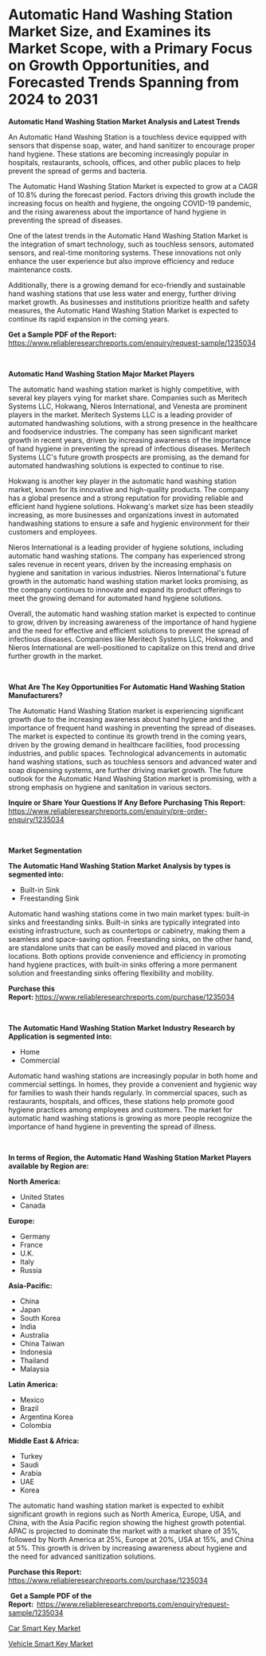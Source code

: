 <p><h1>Automatic Hand Washing Station Market Size, and Examines its Market Scope, with a Primary Focus on Growth Opportunities, and Forecasted Trends Spanning from 2024 to 2031</h1></p><p><strong>Automatic Hand Washing Station Market Analysis and Latest Trends</strong></p>
<p><p>An Automatic Hand Washing Station is a touchless device equipped with sensors that dispense soap, water, and hand sanitizer to encourage proper hand hygiene. These stations are becoming increasingly popular in hospitals, restaurants, schools, offices, and other public places to help prevent the spread of germs and bacteria.</p><p>The Automatic Hand Washing Station Market is expected to grow at a CAGR of 10.8% during the forecast period. Factors driving this growth include the increasing focus on health and hygiene, the ongoing COVID-19 pandemic, and the rising awareness about the importance of hand hygiene in preventing the spread of diseases.</p><p>One of the latest trends in the Automatic Hand Washing Station Market is the integration of smart technology, such as touchless sensors, automated sensors, and real-time monitoring systems. These innovations not only enhance the user experience but also improve efficiency and reduce maintenance costs.</p><p>Additionally, there is a growing demand for eco-friendly and sustainable hand washing stations that use less water and energy, further driving market growth. As businesses and institutions prioritize health and safety measures, the Automatic Hand Washing Station Market is expected to continue its rapid expansion in the coming years.</p></p>
<p><strong>Get a Sample PDF of the Report:&nbsp;</strong> <a href="https://www.reliableresearchreports.com/enquiry/request-sample/1235034">https://www.reliableresearchreports.com/enquiry/request-sample/1235034</a></p>
<p>&nbsp;</p>
<p><strong>Automatic Hand Washing Station Major Market Players</strong></p>
<p><p>The automatic hand washing station market is highly competitive, with several key players vying for market share. Companies such as Meritech Systems LLC, Hokwang, Nieros International, and Venesta are prominent players in the market. Meritech Systems LLC is a leading provider of automated handwashing solutions, with a strong presence in the healthcare and foodservice industries. The company has seen significant market growth in recent years, driven by increasing awareness of the importance of hand hygiene in preventing the spread of infectious diseases. Meritech Systems LLC's future growth prospects are promising, as the demand for automated handwashing solutions is expected to continue to rise.</p><p>Hokwang is another key player in the automatic hand washing station market, known for its innovative and high-quality products. The company has a global presence and a strong reputation for providing reliable and efficient hand hygiene solutions. Hokwang's market size has been steadily increasing, as more businesses and organizations invest in automated handwashing stations to ensure a safe and hygienic environment for their customers and employees.</p><p>Nieros International is a leading provider of hygiene solutions, including automatic hand washing stations. The company has experienced strong sales revenue in recent years, driven by the increasing emphasis on hygiene and sanitation in various industries. Nieros International's future growth in the automatic hand washing station market looks promising, as the company continues to innovate and expand its product offerings to meet the growing demand for automated hand hygiene solutions.</p><p>Overall, the automatic hand washing station market is expected to continue to grow, driven by increasing awareness of the importance of hand hygiene and the need for effective and efficient solutions to prevent the spread of infectious diseases. Companies like Meritech Systems LLC, Hokwang, and Nieros International are well-positioned to capitalize on this trend and drive further growth in the market.</p></p>
<p>&nbsp;</p>
<p><strong>What Are The Key Opportunities For Automatic Hand Washing Station Manufacturers?</strong></p>
<p><p>The Automatic Hand Washing Station market is experiencing significant growth due to the increasing awareness about hand hygiene and the importance of frequent hand washing in preventing the spread of diseases. The market is expected to continue its growth trend in the coming years, driven by the growing demand in healthcare facilities, food processing industries, and public spaces. Technological advancements in automatic hand washing stations, such as touchless sensors and advanced water and soap dispensing systems, are further driving market growth. The future outlook for the Automatic Hand Washing Station market is promising, with a strong emphasis on hygiene and sanitation in various sectors.</p></p>
<p><strong>Inquire or Share Your Questions If Any Before Purchasing This Report:</strong> <a href="https://www.reliableresearchreports.com/enquiry/pre-order-enquiry/1235034">https://www.reliableresearchreports.com/enquiry/pre-order-enquiry/1235034</a></p>
<p>&nbsp;</p>
<p><strong>Market Segmentation</strong></p>
<p><strong>The Automatic Hand Washing Station Market Analysis by types is segmented into:</strong></p>
<p><ul><li>Built-in Sink</li><li>Freestanding Sink</li></ul></p>
<p><p>Automatic hand washing stations come in two main market types: built-in sinks and freestanding sinks. Built-in sinks are typically integrated into existing infrastructure, such as countertops or cabinetry, making them a seamless and space-saving option. Freestanding sinks, on the other hand, are standalone units that can be easily moved and placed in various locations. Both options provide convenience and efficiency in promoting hand hygiene practices, with built-in sinks offering a more permanent solution and freestanding sinks offering flexibility and mobility.</p></p>
<p><strong>Purchase this Report:&nbsp;</strong><a href="https://www.reliableresearchreports.com/purchase/1235034">https://www.reliableresearchreports.com/purchase/1235034</a></p>
<p>&nbsp;</p>
<p><strong>The Automatic Hand Washing Station Market Industry Research by Application is segmented into:</strong></p>
<p><ul><li>Home</li><li>Commercial</li></ul></p>
<p><p>Automatic hand washing stations are increasingly popular in both home and commercial settings. In homes, they provide a convenient and hygienic way for families to wash their hands regularly. In commercial spaces, such as restaurants, hospitals, and offices, these stations help promote good hygiene practices among employees and customers. The market for automatic hand washing stations is growing as more people recognize the importance of hand hygiene in preventing the spread of illness.</p></p>
<p>&nbsp;</p>
<p><strong>In terms of Region, the Automatic Hand Washing Station Market Players available by Region are:</strong></p>
<p>
    <p> <strong> North America: </strong>
        <ul>
            <li>United States</li>
            <li>Canada</li>
        </ul>
        </p> 
    <p> <strong> Europe: </strong>
        <ul>
            <li>Germany</li>
            <li>France</li>
            <li>U.K.</li>
            <li>Italy</li>
            <li>Russia</li>
        </ul>
        </p> 
    <p> <strong> Asia-Pacific: </strong>
        <ul>
            <li>China</li>
            <li>Japan</li>
            <li>South Korea</li>
            <li>India</li>
            <li>Australia</li>
            <li>China Taiwan</li>
            <li>Indonesia</li>
            <li>Thailand</li>
            <li>Malaysia</li>
        </ul>
        </p> 
    <p> <strong> Latin America: </strong>
        <ul>
            <li>Mexico</li>
            <li>Brazil</li>
            <li>Argentina Korea</li>
            <li>Colombia</li>
        </ul>
        </p> 
    <p> <strong> Middle East & Africa: </strong>
        <ul>
            <li>Turkey</li>
            <li>Saudi</li>
            <li>Arabia</li>
            <li>UAE</li>
            <li>Korea</li>
        </ul>
    </p>
    </p>
<p><p>The automatic hand washing station market is expected to exhibit significant growth in regions such as North America, Europe, USA, and China, with the Asia Pacific region showing the highest growth potential. APAC is projected to dominate the market with a market share of 35%, followed by North America at 25%, Europe at 20%, USA at 15%, and China at 5%. This growth is driven by increasing awareness about hygiene and the need for advanced sanitization solutions.</p></p>
<p><strong>Purchase this Report: </strong><a href="https://www.reliableresearchreports.com/purchase/1235034">https://www.reliableresearchreports.com/purchase/1235034</a></p>
<p>&nbsp;<strong>Get a Sample PDF of the Report:&nbsp;&nbsp;</strong><a href="https://www.reliableresearchreports.com/enquiry/request-sample/1235034">https://www.reliableresearchreports.com/enquiry/request-sample/1235034</a></p>
<p><strong></strong></p>
<p><p><a href="https://pretty-mail-caf.notion.site/Car-Smart-Key-Market-Size-Reflecting-a-Forecast-Till-2031-Market-By-Type-By-Application-and-By-Geo-12c34c2139db4748810082e5bfaebfee">Car Smart Key Market</a></p><p><a href="https://full-wildebeest-80b.notion.site/Vehicle-Smart-Key-Market-Research-Report-Provides-thorough-Industry-Overview-which-offers-an-In-Dep-6aa0f4ea338e45f1b516478593267afc">Vehicle Smart Key Market</a></p></p>